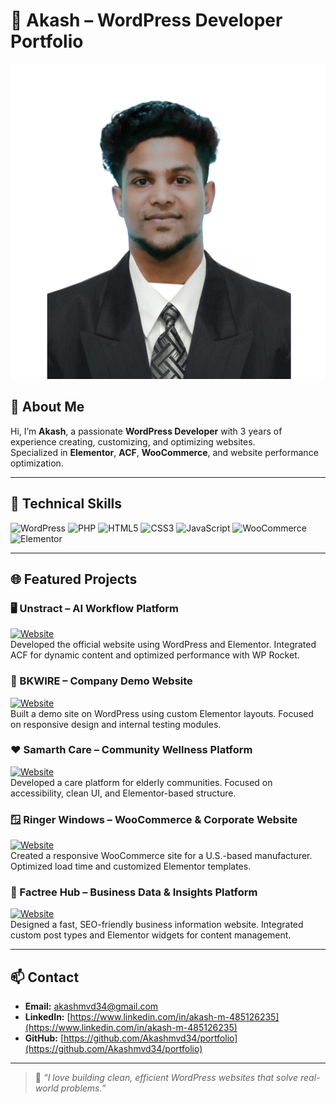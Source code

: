 # 💼 Akash – WordPress Developer Portfolio

![Akash M](https://raw.githubusercontent.com/Akashmvd34/portfolio/main/Akash.jpg)

## 👋 About Me
Hi, I’m **Akash**, a passionate **WordPress Developer** with 3 years of experience creating, customizing, and optimizing websites.  
Specialized in **Elementor**, **ACF**, **WooCommerce**, and website performance optimization.

---

## 🧰 Technical Skills
![WordPress](https://img.shields.io/badge/WordPress-21759B?style=for-the-badge&logo=wordpress&logoColor=white)
![PHP](https://img.shields.io/badge/PHP-777BB4?style=for-the-badge&logo=php&logoColor=white)
![HTML5](https://img.shields.io/badge/HTML5-E34F26?style=for-the-badge&logo=html5&logoColor=white)
![CSS3](https://img.shields.io/badge/CSS3-1572B6?style=for-the-badge&logo=css3&logoColor=white)
![JavaScript](https://img.shields.io/badge/JavaScript-F7DF1E?style=for-the-badge&logo=javascript&logoColor=black)
![WooCommerce](https://img.shields.io/badge/WooCommerce-8B65C0?style=for-the-badge&logo=woocommerce&logoColor=white)
![Elementor](https://img.shields.io/badge/Elementor-4B4B4B?style=for-the-badge&logo=elementor&logoColor=white)

---

## 🌐 Featured Projects

### 🖥️ Unstract – AI Workflow Platform
[![Website](https://img.shields.io/badge/Visit-Website-brightgreen)](https://unstract.com)  
Developed the official website using WordPress and Elementor. Integrated ACF for dynamic content and optimized performance with WP Rocket.

### 🧱 BKWIRE – Company Demo Website
[![Website](https://img.shields.io/badge/Visit-Website-brightgreen)](https://devbkwire.wpenginepowered.com)  
Built a demo site on WordPress using custom Elementor layouts. Focused on responsive design and internal testing modules.

### ❤️ Samarth Care – Community Wellness Platform
[![Website](https://img.shields.io/badge/Visit-Website-brightgreen)](https://care.samarth.community)  
Developed a care platform for elderly communities. Focused on accessibility, clean UI, and Elementor-based structure.

### 🪟 Ringer Windows – WooCommerce & Corporate Website
[![Website](https://img.shields.io/badge/Visit-Website-brightgreen)](https://ringerwindows.com)  
Created a responsive WooCommerce site for a U.S.-based manufacturer. Optimized load time and customized Elementor templates.

### 🏢 Factree Hub – Business Data & Insights Platform
[![Website](https://img.shields.io/badge/Visit-Website-brightgreen)](https://factreehub.com)  
Designed a fast, SEO-friendly business information website. Integrated custom post types and Elementor widgets for content management.

---

## 📫 Contact
- **Email:** akashmvd34@gmail.com  
- **LinkedIn:** [https://www.linkedin.com/in/akash-m-485126235](https://www.linkedin.com/in/akash-m-485126235)  
- **GitHub:** [https://github.com/Akashmvd34/portfolio](https://github.com/Akashmvd34/portfolio)

---

> 🧡 *“I love building clean, efficient WordPress websites that solve real-world problems.”*
